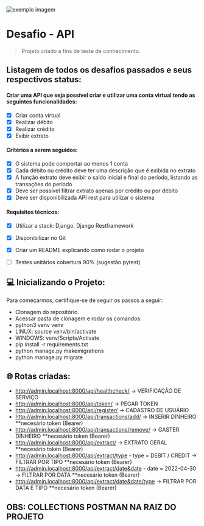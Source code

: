 <img src="https://acontecendoaqui.com.br/wp-content/uploads/2019/05/grupo_nexxera.jpg" alt="exemplo imagem">

# Desafio - API

> Projeto criado a fins de teste de conhecimento.

## Listagem de todos os desafios passados e seus respectivos status:

#### Criar uma API que seja possível criar e utilizar uma conta virtual tendo as seguintes funcionalidades:
- [x] Criar conta virtual
- [x] Realizar débito
- [x] Realizar crédito
- [x] Exibir extrato

#### Critérios a serem seguidos:
- [x] O sistema pode comportar ao menos 1 conta
- [x] Cada débito ou crédito deve ter uma descrição que é exibida no extrato
- [x] A função extrato deve exibir o saldo inicial e final do período, listando as transações do período
- [x] Deve ser possível filtrar extrato apenas por crédito ou por débito
- [x] Deve ser disponibilizada API rest para utilizar o sistema

#### Requisitos técnicos:
- [x] Utilizar a stack: Django, Django Restframework
- [x] Disponibilizar no Git
- [x] Criar um README explicando como rodar o projeto
- [ ] Testes unitários cobertura 90% (sugestão pytest)


## 💻 Inicializando o Projeto:

Para começarmos, certifique-se de seguir os passos a seguir:
* Clonagem do repositório.
* Acessar pasta de clonagem e rodar os comandos:
* python3 venv venv 
* LINUX: source venv/bin/activate
* WINDOWS: venv/Scripts/Activate
* pip install -r requirements.txt
* python manage.py makemigrations
* python manage.py migrate 


## :globe_with_meridians: Rotas criadas:

* http://admin.localhost:8000/api/healthcheck/ -> VERIFICAÇÃO DE SERVIÇO
* http://admin.localhost:8000/api/token/ -> PEGAR TOKEN 
* http://admin.localhost:8000/api/register/ -> CADASTRO DE USUÁRIO
* http://admin.localhost:8000/api/transactions/add/ -> INSERIR DINHEIRO **necesário token (Bearer)
* http://admin.localhost:8000/api/transactions/remove/ -> GASTER DINHEIRO **necesário token (Bearer)
* http://admin.localhost:8000/api/extract/ -> EXTRATO GERAL **necesário token (Bearer)
* http://admin.localhost:8000/api/extract/type - type = DEBIT / CREDIT -> FILTRAR POR TIPO **necesário token (Bearer)
* http://admin.localhost:8000/api/extract/date&date - date = 2022-04-30 -> FILTRAR POR DATA **necesário token (Bearer)
* http://admin.localhost:8000/api/extract/date&date/type -> FILTRAR POR DATA E TIPO **necesário token (Bearer)

## OBS: COLLECTIONS POSTMAN NA RAIZ DO PROJETO



